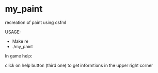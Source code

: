 # my_paint
recreation of paint using csfml

USAGE:

- Make re
- ./my_paint

In game help:

click on help button (third one) to get informtions in the upper right corner
